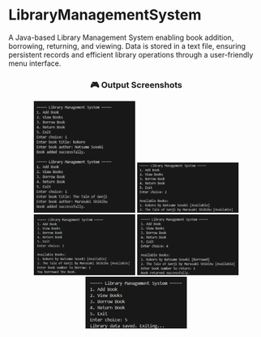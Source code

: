 # LibraryManagementSystem
A Java-based Library Management System enabling book addition, borrowing, returning, and viewing. Data is stored in a text file, ensuring persistent records and efficient library operations through a user-friendly menu interface.

<h3 align="center">🎮 Output Screenshots</h3>

<p align="center">
  <img src="./Output1.png" width="200" alt="Start Screen"/>
  <img src="./Output2.png" width="200" alt="Start Screen"/>
  <img src="./Output3.png" width="200" alt="Player Move"/>
  <img src="./Output4.png" width="200" alt="Computer Move"/>
  <img src="./Output5.png" width="200" alt="Game Over"/>
</p>

